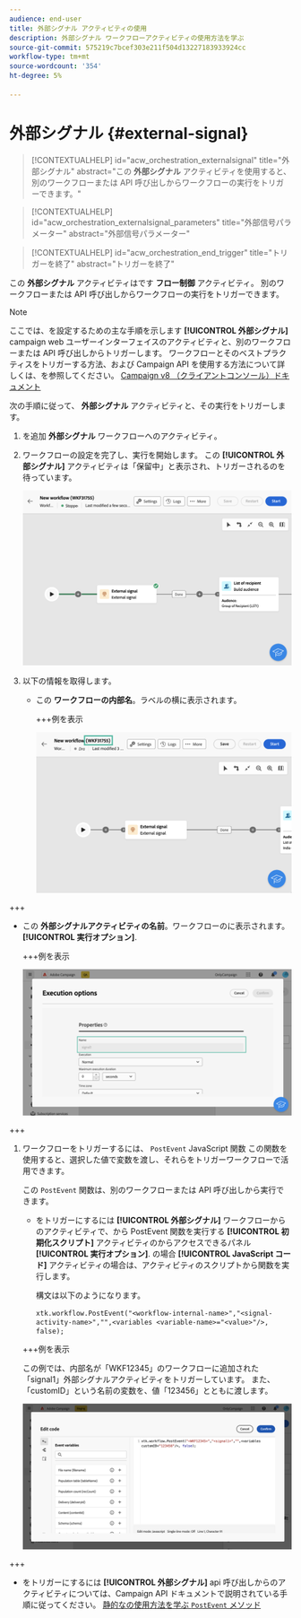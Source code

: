 ```yaml
---
audience: end-user
title: 外部シグナル アクティビティの使用
description: 外部シグナル ワークフローアクティビティの使用方法を学ぶ
source-git-commit: 575219c7bcef303e211f504d13227183933924cc
workflow-type: tm+mt
source-wordcount: '354'
ht-degree: 5%

---
```


# 外部シグナル {#external-signal}

<!--External Signal End-->

>[!CONTEXTUALHELP]
>id="acw_orchestration_externalsignal"
>title="外部シグナル"
>abstract="この **外部シグナル** アクティビティを使用すると、別のワークフローまたは API 呼び出しからワークフローの実行をトリガーできます。"

>[!CONTEXTUALHELP]
>id="acw_orchestration_externalsignal_parameters"
>title="外部信号パラメーター"
>abstract="外部信号パラメーター"

>[!CONTEXTUALHELP]
>id="acw_orchestration_end_trigger"
>title="トリガーを終了"
>abstract="トリガーを終了"

この **外部シグナル** アクティビティはです **フロー制御** アクティビティ。 別のワークフローまたは API 呼び出しからワークフローの実行をトリガーできます。

>[!NOTE]
>
>ここでは、を設定するための主な手順を示します **[!UICONTROL 外部シグナル]** campaign web ユーザーインターフェイスのアクティビティと、別のワークフローまたは API 呼び出しからトリガーします。 ワークフローとそのベストプラクティスをトリガーする方法、および Campaign API を使用する方法について詳しくは、を参照してください。 [Campaign v8 （クライアントコンソール）ドキュメント](https://experienceleague.adobe.com/en/docs/campaign/automation/workflows/advanced-management/javascript-in-workflows#trigger-example)

次の手順に従って、 **外部シグナル** アクティビティと、その実行をトリガーします。

1. を追加 **外部シグナル** ワークフローへのアクティビティ。

1. ワークフローの設定を完了し、実行を開始します。 この **[!UICONTROL 外部シグナル]** アクティビティは「保留中」と表示され、トリガーされるのを待っています。

   ![](../assets/external-signal-pending.png)

1. 以下の情報を取得します。

   * この **ワークフローの内部名**。ラベルの横に表示されます。

     +++例を表示

     ![](../assets/external-signal-workflow-name.png)

+++

   * この **外部シグナルアクティビティの名前**。ワークフローのに表示されます。 **[!UICONTROL 実行オプション]**.

     +++例を表示

     ![](../assets/external-signal-name.png)

+++

1. ワークフローをトリガーするには、 `PostEvent` JavaScript 関数 この関数を使用すると、選択した値で変数を渡し、それらをトリガーワークフローで活用できます。

   この `PostEvent` 関数は、別のワークフローまたは API 呼び出しから実行できます。

   * をトリガーにするには **[!UICONTROL 外部シグナル]** ワークフローからのアクティビティで、から PostEvent 関数を実行する **[!UICONTROL 初期化スクリプト]** アクティビティのからアクセスできるパネル **[!UICONTROL 実行オプション]**. の場合 **[!UICONTROL JavaScript コード]** アクティビティの場合は、アクティビティのスクリプトから関数を実行します。

     構文は以下のようになります。

     ```
     xtk.workflow.PostEvent("<workflow-internal-name>","<signal-activity-name>","",<variables <variable-name>="<value>"/>, false);
     ```

   +++例を表示

   この例では、内部名が「WKF12345」のワークフローに追加された「signal1」外部シグナルアクティビティをトリガーしています。 また、「customID」という名前の変数を、値「123456」とともに渡します。

   ![](../assets/external-signal-sample.png)

+++

   * をトリガーにするには **[!UICONTROL 外部シグナル]** api 呼び出しからのアクティビティについては、Campaign API ドキュメントで説明されている手順に従ってください。 [静的なの使用方法を学ぶ `PostEvent` メソッド](https://experienceleague.adobe.com/developer/campaign-api/api/sm-workflow-PostEvent.html?lang=ja)
